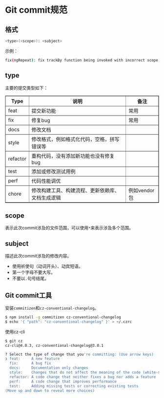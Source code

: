 # Git commit规范

## 格式

```bash
<type>(<scope>): <subject>
```

示例：

```bash
fix(ngRepeat): fix trackBy function being invoked with incorrect scope
```

## type

主要的提交类型如下：

<table border="1" cellpadding="10" cellspacing="10">
  <thead>
    <tr><th>Type</th><th>说明</th><th>备注</th></tr>
  </thead>
    <tbody>
      <tr><td>feat</td><td>提交新功能</td><td>常用</td></tr>
      <tr><td>fix</td><td>修复bug</td><td>常用</td></tr>
      <tr><td>docs</td><td>修改文档</td><td></td></tr>
      <tr><td>style</td><td>修改格式，例如格式化代码，空格，拼写错误等</td><td></td></tr>
      <tr><td>refactor</td><td>重构代码，没有添加新功能也没有修复bug</td><td></td></tr>
      <tr><td>test</td><td>添加或修改测试用例</td><td></td></tr>
      <tr><td>perf</td><td>代码性能调优</td><td></td></tr>
      <tr><td>chore</td><td>修改构建工具、构建流程、更新依赖库、文档生成逻辑</td><td>例如vendor包</td></tr>
  </tbody>
</table>

## scope

表示此次commit涉及的文件范围，可以使用`*`来表示涉及多个范围。

## subject

描述此次commit涉及的修改内容。

- 使用祈使句（动词开头）、动宾短语。
- 第一个字母不要大写。
- 不要以`.`句号结尾。

## Git commit工具

安装`commitizen`和`cz-conventional-changelog`。

```bash
$ npm install -g commitizen cz-conventional-changelog
$ echo '{ "path": "cz-conventional-changelog" }' > ~/.czrc
```

使用cz-cli

```bash
$ git cz
cz-cli@4.0.3, cz-conventional-changelog@3.0.1

? Select the type of change that you're committing: (Use arrow keys)
❯ feat:     A new feature
  fix:      A bug fix
  docs:     Documentation only changes
  style:    Changes that do not affect the meaning of the code (white-space, formatting, missing semi-colons, etc)
  refactor: A code change that neither fixes a bug nor adds a feature
  perf:     A code change that improves performance
  test:     Adding missing tests or correcting existing tests
(Move up and down to reveal more choices)
```
